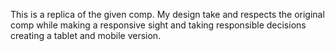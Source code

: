 This is a replica of the given comp. My design take and respects the original comp while making a responsive sight and taking
responsible decisions creating a tablet and mobile version.
